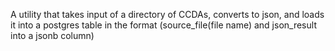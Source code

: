 A utility that takes input of a directory of CCDAs, converts to json, and loads it into a postgres table in the format (source_file(file name) and json_result into a jsonb column)
